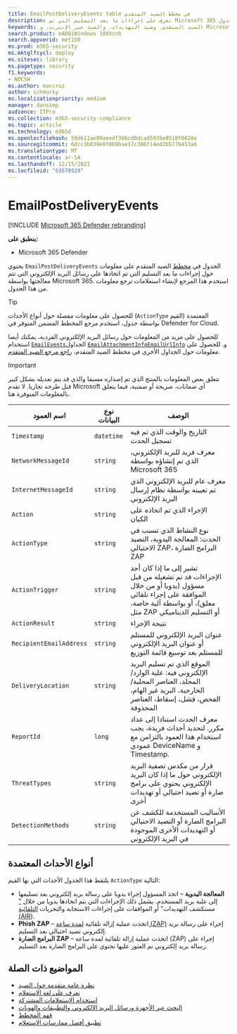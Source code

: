 ```yaml
---
title: EmailPostDeliveryEvents table في مخطط الصيد المتقدم
description: تعرف على إجراءات ما بعد التسليم التي تم Microsoft 365 البريد الإلكتروني في جدول EmailPostDeliveryEvents في مخطط الصيد المتقدم
keywords: الصيد المتقدم، وصيد التهديدات، والصيد عبر الإنترنت، و Microsoft 365 Defender، و microsoft 365، و m365، و البحث، و الاستعلام، و بيانات التعقب، و مرجع المخطط، و kusto، و الجدول، و العمود، و نوع البيانات، و الوصف، و EmailPostDeliveryEvents، ومرجع رسالة الشبكة، والمرسل، والمستلم، ومرجع المرفق، واسم المرفق، وحكم البرامج الضارة، وحكم التصيد الاحتيالي، وعد المرفقات، وعد الارتباطات، وعد عنوان URL
search.product: eADQiWindows 10XVcnh
search.appverid: met150
ms.prod: m365-security
ms.mktglfcycl: deploy
ms.sitesec: library
ms.pagetype: security
f1.keywords:
- NOCSH
ms.author: maccruz
author: schmurky
ms.localizationpriority: medium
manager: dansimp
audience: ITPro
ms.collection: m365-security-compliance
ms.topic: article
ms.technology: m365d
ms.openlocfilehash: 59d611ae89aeedf386cd0dcad5939a9510f0820e
ms.sourcegitcommit: 6dcc3b039e0f0b9bae17c386f14ed2b577b453a6
ms.translationtype: MT
ms.contentlocale: ar-SA
ms.lasthandoff: 12/15/2021
ms.locfileid: "63570529"
---
```

# <a name="emailpostdeliveryevents"></a>EmailPostDeliveryEvents

[!INCLUDE [Microsoft 365 Defender rebranding](../includes/microsoft-defender.md)]


**ينطبق على:**
- Microsoft 365 Defender

يحتوي `EmailPostDeliveryEvents` الجدول في [مخطط](advanced-hunting-overview.md) الصيد المتقدم على معلومات حول إجراءات ما بعد التسليم التي تم اتخاذها على رسائل البريد الإلكتروني التي تتم معالجتها بواسطة Microsoft 365. استخدم هذا المرجع لإنشاء استعلامات ترجع معلومات من هذا الجدول.

>[!TIP]
> للحصول على معلومات مفصلة حول أنواع الأحداث (`ActionType` القيم) المعتمدة بواسطة جدول، استخدم مرجع المخطط المضمن المتوفر في Defender for Cloud.

للحصول على مزيد من المعلومات حول رسائل البريد الإلكتروني الفردية، يمكنك أيضا استخدام [`EmailEvents`](advanced-hunting-emailevents-table.md)الجداول [`EmailAttachmentInfo`](advanced-hunting-emailattachmentinfo-table.md)[`EmailUrlInfo`](advanced-hunting-emailurlinfo-table.md) و. للحصول على معلومات حول الجداول الأخرى في مخطط الصيد المتقدم، [راجع مرجع الصيد المتقدم](advanced-hunting-schema-tables.md).

> [!IMPORTANT]
> تتعلق بعض المعلومات بالمنتج الذي تم إصداره مسبقا والذي قد يتم تعديله بشكل كبير قبل طرحه تجاريا. لا تقدم Microsoft أي ضمانات، صريحة أو ضمنية، فيما يتعلق بالمعلومات المتوفرة هنا.

| اسم العمود | نوع البيانات | الوصف |
|-------------|-----------|-------------|
| `Timestamp` | `datetime` | التاريخ والوقت الذي تم فيه تسجيل الحدث |
| `NetworkMessageId` | `string` | معرف فريد للبريد الإلكتروني، الذي تم إنشاؤه بواسطة Microsoft 365 |
| `InternetMessageId` | `string` | معرف عام للبريد الإلكتروني الذي تم تعيينه بواسطة نظام إرسال البريد الإلكتروني |
| `Action` | `string` | الإجراء الذي تم اتخاذه على الكيان |
| `ActionType` | `string` | نوع النشاط الذي تسبب في الحدث: المعالجة اليدوية، التصيد الاحتيالي ZAP، البرامج الضارة ZAP |
| `ActionTrigger` | `string` | تشير إلى ما إذا كان أحد الإجراءات قد تم تشغيله من قبل مسؤول (يدويا أو من خلال الموافقة على إجراء تلقائي معلق)، أو بواسطة آلية خاصة، مثل ZAP أو التسليم الديناميكي |
| `ActionResult` | `string` | نتيجة الإجراء |
| `RecipientEmailAddress` | `string` | عنوان البريد الإلكتروني للمستلم أو عنوان البريد الإلكتروني للمستلم بعد توسيع قائمة التوزيع |
| `DeliveryLocation` | `string` | الموقع الذي تم تسليم البريد الإلكتروني فيه: علبة الوارد/المجلد، العناصر المحلية/الخارجية، البريد غير الهام، الفحص، فشل، إسقاط، العناصر المحذوفة |
| `ReportId` | `long` | معرف الحدث استنادا إلى عداد مكرر. لتحديد أحداث فريدة، يجب استخدام هذا العمود بالتزامن مع عمودي DeviceName و Timestamp. |
| `ThreatTypes` | `string` | قرار من مكدس تصفية البريد الإلكتروني حول ما إذا كان البريد الإلكتروني يحتوي على برامج ضارة أو تصيد احتيالي أو تهديدات أخرى |
| `DetectionMethods` | `string` | الأساليب المستخدمة للكشف عن البرامج الضارة أو التصيد الاحتيالي أو التهديدات الأخرى الموجودة في البريد الإلكتروني |

## <a name="supported-event-types"></a>أنواع الأحداث المعتمدة
يلتقط هذا الجدول الأحداث التي بها القيم `ActionType` التالية:

- **المعالجة اليدوية** – اتخذ المسؤول إجراء يدويا على رسالة بريد إلكتروني بعد تسليمها إلى علبة بريد المستخدم. يشمل ذلك الإجراءات التي يتم اتخاذها يدويا من خلال ["](../office-365-security/threat-explorer.md) مستكشف التهديدات" أو الموافقات على إجراءات الاستجابة والتحريات [التلقائية (AIR](m365d-autoir-actions.md)).
- **Phish ZAP** – اتخذت عملية إزالة تلقائية [لمدة ساعة (ZAP)](../office-365-security/zero-hour-auto-purge.md) إجراء على رسالة بريد إلكتروني تصيد احتيالي بعد التسليم.
- **البرامج الضارة ZAP** – اتخذت عملية إزالة تلقائية لمدة ساعة (ZAP) إجراء على رسالة بريد إلكتروني تم العثور عليها تحتوي على البرامج الضارة بعد التسليم.

## <a name="related-topics"></a>المواضيع ذات الصلة
- [نظرة عامة متقدمة حول الصيد](advanced-hunting-overview.md)
- [تعرف على لغة الاستعلام](advanced-hunting-query-language.md)
- [استخدام الاستعلامات المشتركة](advanced-hunting-shared-queries.md)
- [البحث عبر الأجهزة ورسائل البريد الإلكتروني والتطبيقات والهويات](advanced-hunting-query-emails-devices.md)
- [فهم المخطط](advanced-hunting-schema-tables.md)
- [تطبيق أفضل ممارسات الاستعلام](advanced-hunting-best-practices.md)
